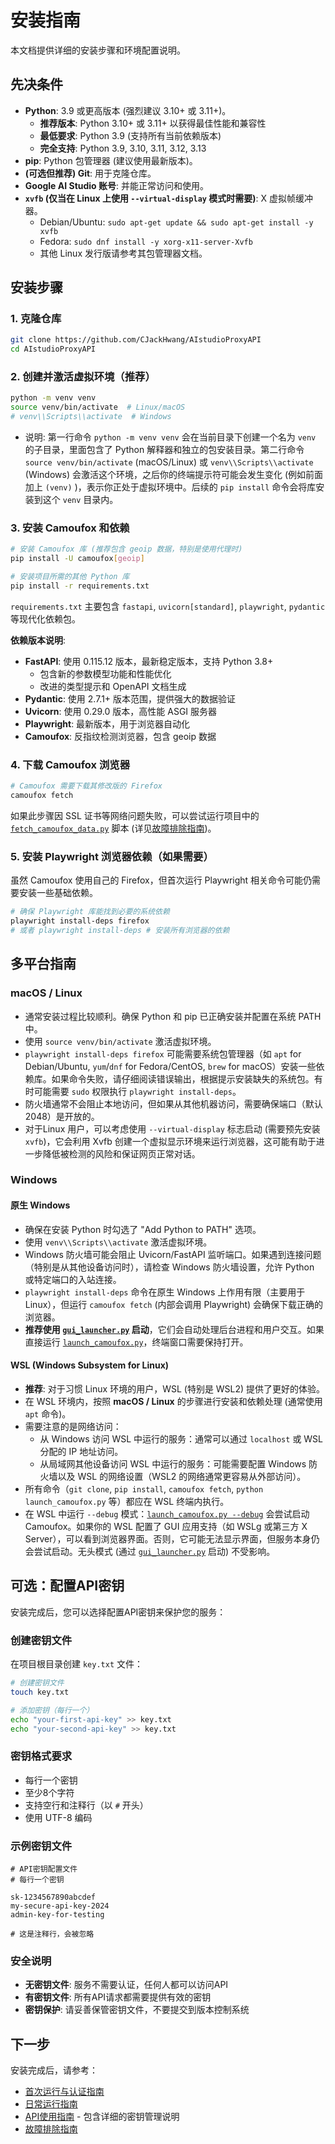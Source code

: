 # 安装指南

本文档提供详细的安装步骤和环境配置说明。

## 先决条件

*   **Python**: 3.9 或更高版本 (强烈建议 3.10+ 或 3.11+)。
    *   **推荐版本**: Python 3.10+ 或 3.11+ 以获得最佳性能和兼容性
    *   **最低要求**: Python 3.9 (支持所有当前依赖版本)
    *   **完全支持**: Python 3.9, 3.10, 3.11, 3.12, 3.13
*   **pip**: Python 包管理器 (建议使用最新版本)。
*   **(可选但推荐) Git**: 用于克隆仓库。
*   **Google AI Studio 账号**: 并能正常访问和使用。
*   **`xvfb` (仅当在 Linux 上使用 `--virtual-display` 模式时需要)**: X 虚拟帧缓冲器。
    *   Debian/Ubuntu: `sudo apt-get update && sudo apt-get install -y xvfb`
    *   Fedora: `sudo dnf install -y xorg-x11-server-Xvfb`
    *   其他 Linux 发行版请参考其包管理器文档。

## 安装步骤

### 1. 克隆仓库

```bash
git clone https://github.com/CJackHwang/AIstudioProxyAPI
cd AIstudioProxyAPI
```

### 2. 创建并激活虚拟环境（推荐）

```bash
python -m venv venv
source venv/bin/activate  # Linux/macOS
# venv\\Scripts\\activate  # Windows
```

*   说明: 第一行命令 `python -m venv venv` 会在当前目录下创建一个名为 `venv` 的子目录，里面包含了 Python 解释器和独立的包安装目录。第二行命令 `source venv/bin/activate` (macOS/Linux) 或 `venv\\Scripts\\activate` (Windows) 会激活这个环境，之后你的终端提示符可能会发生变化 (例如前面加上 `(venv)` )，表示你正处于虚拟环境中。后续的 `pip install` 命令会将库安装到这个 `venv` 目录内。

### 3. 安装 Camoufox 和依赖

```bash
# 安装 Camoufox 库 (推荐包含 geoip 数据，特别是使用代理时)
pip install -U camoufox[geoip]

# 安装项目所需的其他 Python 库
pip install -r requirements.txt
```
`requirements.txt` 主要包含 `fastapi`, `uvicorn[standard]`, `playwright`, `pydantic` 等现代化依赖包。

**依赖版本说明**:
- **FastAPI**: 使用 0.115.12 版本，最新稳定版本，支持 Python 3.8+
  - 包含新的参数模型功能和性能优化
  - 改进的类型提示和 OpenAPI 文档生成
- **Pydantic**: 使用 2.7.1+ 版本范围，提供强大的数据验证
- **Uvicorn**: 使用 0.29.0 版本，高性能 ASGI 服务器
- **Playwright**: 最新版本，用于浏览器自动化
- **Camoufox**: 反指纹检测浏览器，包含 geoip 数据

### 4. 下载 Camoufox 浏览器

```bash
# Camoufox 需要下载其修改版的 Firefox
camoufox fetch
```
如果此步骤因 SSL 证书等网络问题失败，可以尝试运行项目中的 [`fetch_camoufox_data.py`](../fetch_camoufox_data.py) 脚本 (详见[故障排除指南](troubleshooting.md))。

### 5. 安装 Playwright 浏览器依赖（如果需要）

虽然 Camoufox 使用自己的 Firefox，但首次运行 Playwright 相关命令可能仍需要安装一些基础依赖。

```bash
# 确保 Playwright 库能找到必要的系统依赖
playwright install-deps firefox
# 或者 playwright install-deps # 安装所有浏览器的依赖
```

## 多平台指南

### macOS / Linux

*   通常安装过程比较顺利。确保 Python 和 pip 已正确安装并配置在系统 PATH 中。
*   使用 `source venv/bin/activate` 激活虚拟环境。
*   `playwright install-deps firefox` 可能需要系统包管理器（如 `apt` for Debian/Ubuntu, `yum`/`dnf` for Fedora/CentOS, `brew` for macOS）安装一些依赖库。如果命令失败，请仔细阅读错误输出，根据提示安装缺失的系统包。有时可能需要 `sudo` 权限执行 `playwright install-deps`。
*   防火墙通常不会阻止本地访问，但如果从其他机器访问，需要确保端口（默认 2048）是开放的。
*   对于Linux 用户，可以考虑使用 `--virtual-display` 标志启动 (需要预先安装 `xvfb`)，它会利用 Xvfb 创建一个虚拟显示环境来运行浏览器，这可能有助于进一步降低被检测的风险和保证网页正常对话。

### Windows

#### 原生 Windows

*   确保在安装 Python 时勾选了 "Add Python to PATH" 选项。
*   使用 `venv\\Scripts\\activate` 激活虚拟环境。
*   Windows 防火墙可能会阻止 Uvicorn/FastAPI 监听端口。如果遇到连接问题（特别是从其他设备访问时），请检查 Windows 防火墙设置，允许 Python 或特定端口的入站连接。
*   `playwright install-deps` 命令在原生 Windows 上作用有限（主要用于 Linux），但运行 `camoufox fetch` (内部会调用 Playwright) 会确保下载正确的浏览器。
*   **推荐使用 [`gui_launcher.py`](../gui_launcher.py) 启动**，它们会自动处理后台进程和用户交互。如果直接运行 [`launch_camoufox.py`](../launch_camoufox.py)，终端窗口需要保持打开。

#### WSL (Windows Subsystem for Linux)

*   **推荐**: 对于习惯 Linux 环境的用户，WSL (特别是 WSL2) 提供了更好的体验。
*   在 WSL 环境内，按照 **macOS / Linux** 的步骤进行安装和依赖处理 (通常使用 `apt` 命令)。
*   需要注意的是网络访问：
    *   从 Windows 访问 WSL 中运行的服务：通常可以通过 `localhost` 或 WSL 分配的 IP 地址访问。
    *   从局域网其他设备访问 WSL 中运行的服务：可能需要配置 Windows 防火墙以及 WSL 的网络设置（WSL2 的网络通常更容易从外部访问）。
*   所有命令（`git clone`, `pip install`, `camoufox fetch`, `python launch_camoufox.py` 等）都应在 WSL 终端内执行。
*   在 WSL 中运行 `--debug` 模式：[`launch_camoufox.py --debug`](../launch_camoufox.py) 会尝试启动 Camoufox。如果你的 WSL 配置了 GUI 应用支持（如 WSLg 或第三方 X Server），可以看到浏览器界面。否则，它可能无法显示界面，但服务本身仍会尝试启动。无头模式 (通过 [`gui_launcher.py`](../gui_launcher.py) 启动) 不受影响。

## 可选：配置API密钥

安装完成后，您可以选择配置API密钥来保护您的服务：

### 创建密钥文件

在项目根目录创建 `key.txt` 文件：

```bash
# 创建密钥文件
touch key.txt

# 添加密钥（每行一个）
echo "your-first-api-key" >> key.txt
echo "your-second-api-key" >> key.txt
```

### 密钥格式要求

- 每行一个密钥
- 至少8个字符
- 支持空行和注释行（以 `#` 开头）
- 使用 UTF-8 编码

### 示例密钥文件

```
# API密钥配置文件
# 每行一个密钥

sk-1234567890abcdef
my-secure-api-key-2024
admin-key-for-testing

# 这是注释行，会被忽略
```

### 安全说明

- **无密钥文件**: 服务不需要认证，任何人都可以访问API
- **有密钥文件**: 所有API请求都需要提供有效的密钥
- **密钥保护**: 请妥善保管密钥文件，不要提交到版本控制系统

## 下一步

安装完成后，请参考：
- [首次运行与认证指南](authentication-setup.md)
- [日常运行指南](daily-usage.md)
- [API使用指南](api-usage.md) - 包含详细的密钥管理说明
- [故障排除指南](troubleshooting.md)
